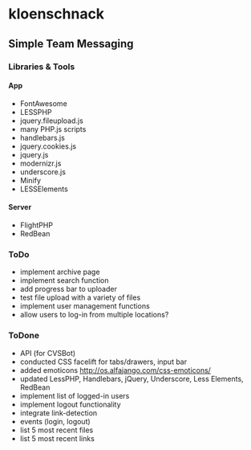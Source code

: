 # kloenschnack

## Simple Team Messaging

### Libraries & Tools

#### App

* FontAwesome
* LESSPHP
* jquery.fileupload.js
* many PHP.js scripts
* handlebars.js
* jquery.cookies.js
* jquery.js
* modernizr.js
* underscore.js
* Minify
* LESSElements

#### Server

* FlightPHP
* RedBean

### ToDo

* implement archive page
* implement search function
* add progress bar to uploader
* test file upload with a variety of files
* implement user management functions
* allow users to log-in from multiple locations?

### ToDone

* API (for CVSBot)
* conducted CSS facelift for tabs/drawers, input bar
* added emoticons http://os.alfajango.com/css-emoticons/
* updated LessPHP, Handlebars, jQuery, Underscore, Less Elements, RedBean
* implement list of logged-in users
* implement logout functionality
* integrate link-detection
* events (login, logout)
* list 5 most recent files
* list 5 most recent links

